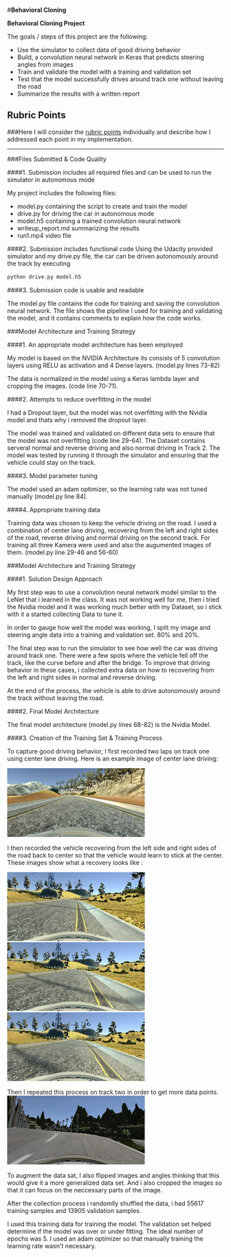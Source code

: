 #**Behavioral Cloning** 

**Behavioral Cloning Project**

The goals / steps of this project are the following:
* Use the simulator to collect data of good driving behavior
* Build, a convolution neural network in Keras that predicts steering angles from images
* Train and validate the model with a training and validation set
* Test that the model successfully drives around track one without leaving the road
* Summarize the results with a written report


[//]: # (Image References)

[image1]: ./examples/center_2017_04_06_22_01_09_367.jpg "Center Driving"
[image3]: ./examples/center_2017_04_06_22_02_25_168.jpg "Recovery Image"
[image4]: ./examples/center_2017_04_06_22_02_25_491.jpg "Recovery Image"
[image5]: ./examples/center_2017_04_06_22_02_25_628.jpg "Recovery Image"
[image6]: ./examples/center_2017_04_09_18_32_24_606.jpg "Recovery Image"

## Rubric Points
###Here I will consider the [rubric points](https://review.udacity.com/#!/rubrics/432/view) individually and describe how I addressed each point in my implementation.  

---
###Files Submitted & Code Quality

####1. Submission includes all required files and can be used to run the simulator in autonomous mode

My project includes the following files:
* model.py containing the script to create and train the model
* drive.py for driving the car in autonomous mode
* model.h5 containing a trained convolution neural network 
* writeup_report.md summarizing the results
* run1.mp4 video file

####2. Submission includes functional code
Using the Udacity provided simulator and my drive.py file, the car can be driven autonomously around the track by executing 

```sh
python drive.py model.h5
```

####3. Submission code is usable and readable

The model.py file contains the code for training and saving the convolution neural network. The file shows the pipeline I used for training and validating the model, and it contains comments to explain how the code works.

###Model Architecture and Training Strategy

####1. An appropriate model architecture has been employed

My model is based on the NVIDIA Architecture its consists of 5 convolution layers using RELU as activation and 4 Dense layers. (model.py lines 73-82) 

The data is normalized in the model using a Keras lambda layer and cropping the images. (code line 70-71). 

####2. Attempts to reduce overfitting in the model

I had a Dropout layer, but the model was not overfitting with the Nvidia model and thats why i removed the dropout layer. 

The model was trained and validated on different data sets to ensure that the model was not overfitting (code line 29-64). The Dataset contains serveral normal and reverse driving and also normal driving in Track 2.
The model was tested by running it through the simulator and ensuring that the vehicle could stay on the track.

####3. Model parameter tuning

The model used an adam optimizer, so the learning rate was not tuned manually (model.py line 84).

####4. Appropriate training data

Training data was chosen to keep the vehicle driving on the road. I used a combination of center lane driving, recovering from the left and right sides of the road, reverse driving and normal driving on the second track. 
For training all three Kamera were used and also the augumented images of them. (model.py line 29-46 and 56-60)

###Model Architecture and Training Strategy

####1. Solution Design Approach


My first step was to use a convolution neural network model similar to the LeNet that i learned in the class. It was not working well for me, then i tried the Nvidia model and it was working much better with my Dataset, so i stick with it a started collecting Data to tune it. 

In order to gauge how well the model was working, I split my image and steering angle data into a training and validation set. 80% and 20%. 

The final step was to run the simulator to see how well the car was driving around track one. There were a few spots where the vehicle fell off the track, like the curve before and after the bridge. To improve that driving behavior in these cases, i collected extra data on how to recovering from the left and right sides in normal and reverse driving. 

At the end of the process, the vehicle is able to drive autonomously around the track without leaving the road.

####2. Final Model Architecture

The final model architecture (model.py lines 68-82) is the Nvidia Model. 


####3. Creation of the Training Set & Training Process

To capture good driving behavior, I first recorded two laps on track one using center lane driving. Here is an example image of center lane driving:

![alt text][image1]

I then recorded the vehicle recovering from the left side and right sides of the road back to center so that the vehicle would learn to stick at the center. These images show what a recovery looks like :

![alt text][image3]
![alt text][image4]
![alt text][image5]

Then I repeated this process on track two in order to get more data points.
![alt text][image6]

To augment the data sat, I also flipped images and angles thinking that this would give it a more generalized data set. And i also cropped the images so that it can focus on the neccessary parts of the image.

After the collection process i randomlly shuffled the data, i had 55617 training samples and 13905 validation samples.


I used this training data for training the model. The validation set helped determine if the model was over or under fitting. The ideal number of epochs was 5. I used an adam optimizer so that manually training the learning rate wasn't necessary.
